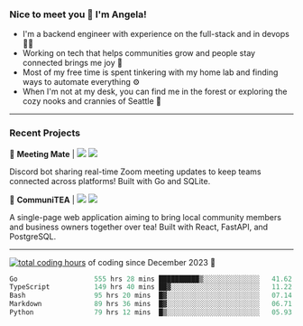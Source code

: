 ### Nice to meet you 👋 I'm Angela!

- I'm a backend engineer with experience on the full-stack and in devops 👩‍💻
- Working on tech that helps communities grow and people stay connected brings me joy 🤝
- Most of my free time is spent tinkering with my home lab and finding ways to automate everything ⚙️
- When I'm not at my desk, you can find me in the forest or exploring the cozy nooks and crannies of Seattle 🧋

---

### Recent Projects

👾 **Meeting Mate** | [![](https://img.shields.io/badge/Code-violet.svg?style=flat-square)](https://github.com/angelajfisher/meeting-mate) [![](https://img.shields.io/badge/Site-violet.svg?style=flat-square)](https://angelajfisher.com/projects/meeting-mate)

Discord bot sharing real-time Zoom meeting updates to keep teams connected across platforms! Built with Go and SQLite.

🍵 **CommuniTEA** | [![](https://img.shields.io/badge/Code-green.svg?style=flat-square)](https://gitlab.com/angelajfisher/communiTEA) [![](https://img.shields.io/badge/Demo-green.svg?style=flat-square)](https://angelajfisher.gitlab.io/communiTEA/)

A single-page web application aiming to bring local community members and business owners together over tea!  Built with React, FastAPI, and PostgreSQL.

---

<a href="https://wakatime.com/@018c1e94-8745-411f-aea1-f33be044d952"><img src="https://wakatime.com/badge/user/018c1e94-8745-411f-aea1-f33be044d952.svg?style=flat-square" alt="total coding hours" /></a> of coding since December 2023 🌊<br>
<!--START_SECTION:waka-->

```go
Go                   555 hrs 28 mins ██████████▒░░░░░░░░░░░░░░   41.62 %
TypeScript           149 hrs 40 mins ██▓░░░░░░░░░░░░░░░░░░░░░░   11.22 %
Bash                 95 hrs 20 mins  █▓░░░░░░░░░░░░░░░░░░░░░░░   07.14 %
Markdown             89 hrs 36 mins  █▓░░░░░░░░░░░░░░░░░░░░░░░   06.71 %
Python               79 hrs 12 mins  █▒░░░░░░░░░░░░░░░░░░░░░░░   05.93 %
```

<!--END_SECTION:waka--> 
